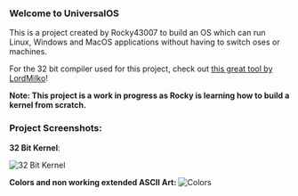 ### Welcome to UniversalOS

This is a project created by Rocky43007 to build an OS which can run Linux, Windows and MacOS applications without having to switch oses or machines.

For the 32 bit compiler used for this project, check out [this great tool by LordMilko](https://github.com/lordmilko/i686-elf-tools)!

**Note: This project is a work in progress as Rocky is learning how to build a kernel from scratch.**

### Project Screenshots:

**32 Bit Kernel**: 

![32 Bit Kernel](https://cdn.discordapp.com/attachments/495827872775143424/962749454618886144/Screen_Shot_2022-04-10_at_7.12.42_PM.png)

**Colors and non working extended ASCII Art:**
![Colors](https://cdn.discordapp.com/attachments/739916829828448320/963406487793844244/Screen_Shot_2022-04-12_at_2.51.18_PM.png)

